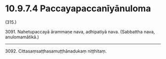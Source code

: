 # 10.9.7.4 Paccayapaccanīyānuloma

(315.)

3091\. Nahetupaccayā ārammaṇe nava, adhipatiyā nava. (Sabbattha nava, anulomamātikā.)

---

3092\. Cittasaṃsaṭṭhasamuṭṭhānadukaṃ niṭṭhitaṃ.
